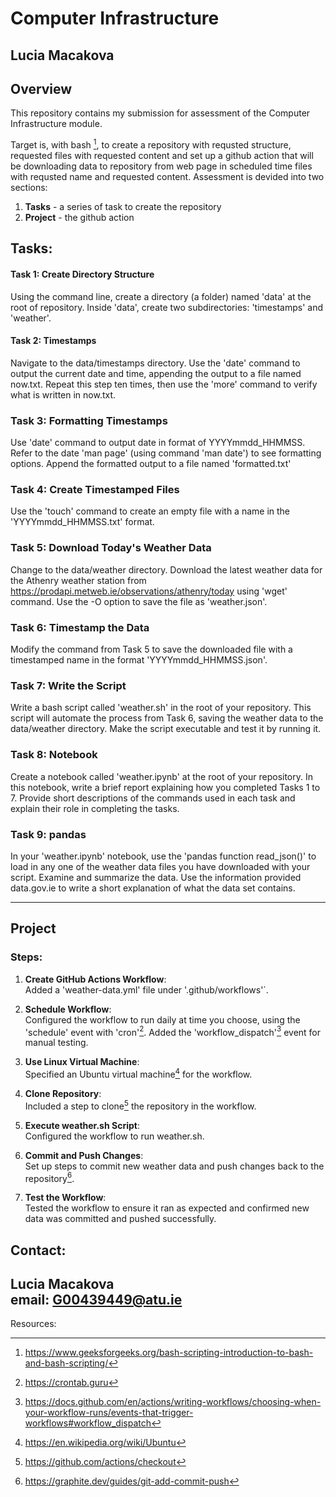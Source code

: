 # Computer Infrastructure
## Lucia Macakova
## Overview

This repository contains my submission for assessment of  the Computer Infrastructure module.

Target is, with bash [^1], to create a  repository with requsted structure, requested files with requested content and  set up a github action that will be downloading data to repository from web page in scheduled time files with requsted name and requested content.
Assessment is devided into two sections:

1. **Tasks** - a series of task to create the repository
2. **Project** - the github action

## Tasks: 

#### **Task 1: Create Directory Structure**
Using the command line, create a directory (a folder) named 'data' at the root of repository. Inside 'data', create two subdirectories: 'timestamps' and 'weather'.

#### **Task 2: Timestamps**
Navigate to the data/timestamps directory. Use the 'date' command to output the current date and time, appending the output to a file named now.txt. Repeat this step ten times, then use the 'more' command to verify what is written in now.txt.

### **Task 3: Formatting Timestamps**
Use 'date' command to output date in format of YYYYmmdd_HHMMSS. Refer to the date 'man page' (using  command 'man date') to see formatting options. Append the formatted output to a file named 'formatted.txt'

### **Task 4: Create Timestamped Files**
Use the 'touch' command to create an empty file with a name in the 'YYYYmmdd_HHMMSS.txt' format.

### **Task 5: Download Today's Weather Data**
Change to the data/weather directory. Download the latest weather data for the Athenry weather station from https://prodapi.metweb.ie/observations/athenry/today using 'wget' command. Use the -O <filename> option to save the file as 'weather.json'.

### **Task 6: Timestamp the Data**
Modify the command from Task 5 to save the downloaded file with a timestamped name in the format 'YYYYmmdd_HHMMSS.json'.

### **Task 7: Write the Script**
Write a bash script called 'weather.sh' in the root of your repository. This script will automate the process from Task 6, saving the weather data to the data/weather directory. Make the script executable and test it by running it.

### **Task 8: Notebook**
Create a notebook called 'weather.ipynb' at the root of your repository. In this notebook, write a brief report explaining how you completed Tasks 1 to 7. Provide short descriptions of the commands used in each task and explain their role in completing the tasks.

### **Task 9: pandas**
In your 'weather.ipynb' notebook, use the 'pandas function read_json()' to load in any one of the weather data files you have downloaded with your script. Examine and summarize the data. Use the information provided data.gov.ie to write a short explanation of what the data set contains.

---

## Project

### Steps:
1. **Create GitHub Actions Workflow**:  
   Added a 'weather-data.yml' file under '.github/workflows'`.

2. **Schedule Workflow**:  
   Configured the workflow to run daily at time you choose, using the 'schedule' event with 'cron'[^2]. Added the 'workflow_dispatch'[^3] event for manual testing.

3. **Use Linux Virtual Machine**:  
   Specified an Ubuntu virtual machine[^4] for the workflow.

4. **Clone Repository**:  
   Included a step to clone[^5] the repository in the workflow.

5. **Execute weather.sh Script**:  
   Configured the workflow to run weather.sh.

6. **Commit and Push Changes**:  
   Set up steps to commit new weather data and push changes back to the repository[^6].

7. **Test the Workflow**:  
   Tested the workflow to ensure it ran as expected and confirmed new data was committed and pushed successfully.

## Contact:
Lucia Macakova\
email: G00439449@atu.ie
---
Resources:
[^1]: https://www.geeksforgeeks.org/bash-scripting-introduction-to-bash-and-bash-scripting/
[^2]: https://crontab.guru
[^3]: https://docs.github.com/en/actions/writing-workflows/choosing-when-your-workflow-runs/events-that-trigger-workflows#workflow_dispatch
[^4]: https://en.wikipedia.org/wiki/Ubuntu
[^5]: https://github.com/actions/checkout
[^6]: https://graphite.dev/guides/git-add-commit-push
